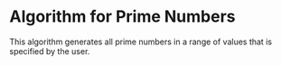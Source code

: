 # Algorithm for Prime Numbers

This algorithm generates all prime numbers in a range of values that is specified by the user.
